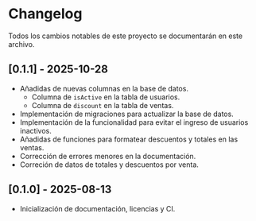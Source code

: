 # Changelog

Todos los cambios notables de este proyecto se documentarán en este archivo.

## [0.1.1] - 2025-10-28

- Añadidas de nuevas columnas en la base de datos.
  - Columna de `isActive` en la tabla de usuarios.
  - Columna de `discount` en la tabla de ventas.
- Implementación de migraciones para actualizar la base de datos.
- Implementación de la funcionalidad para evitar el ingreso de usuarios inactivos.
- Añadidas de funciones para formatear descuentos y totales en las ventas.
- Corrección de errores menores en la documentación.
- Correción de datos de totales y descuentos por venta.

## [0.1.0] - 2025-08-13

- Inicialización de documentación, licencias y CI.
